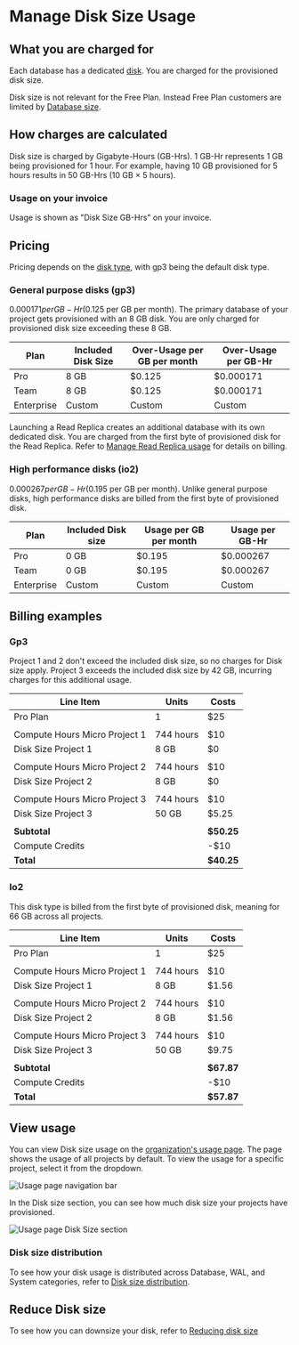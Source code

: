 # Manage Disk Size Usage

## What you are charged for

Each database has a dedicated [disk](https://supabase.com/docs/guides/platform/compute-and-disk#disk). You are charged for the provisioned disk size.

Disk size is not relevant for the Free Plan. Instead Free Plan customers are limited by [Database size](https://supabase.com/docs/guides/platform/database-size).

## How charges are calculated

Disk size is charged by Gigabyte-Hours (GB-Hrs). 1 GB-Hr represents 1 GB being provisioned for 1 hour.
For example, having 10 GB provisioned for 5 hours results in 50 GB-Hrs (10 GB × 5 hours).

### Usage on your invoice

Usage is shown as "Disk Size GB-Hrs" on your invoice.

## Pricing

Pricing depends on the [disk type](https://supabase.com/docs/guides/platform/compute-and-disk#disk-types), with gp3 being the default disk type.

### General purpose disks (gp3)

$0.000171 per GB-Hr ($0.125 per GB per month). The primary database of your project gets provisioned with an 8 GB disk. You are only charged for provisioned disk size exceeding these 8 GB.

| Plan | Included Disk Size | Over-Usage per GB per month | Over-Usage per GB-Hr |
| --- | --- | --- | --- |
| Pro | 8 GB | $0.125 | $0.000171 |
| Team | 8 GB | $0.125 | $0.000171 |
| Enterprise | Custom | Custom | Custom |

Launching a Read Replica creates an additional database with its own dedicated disk. You are charged from the first byte of provisioned disk for the Read Replica. Refer to [Manage Read Replica usage](https://supabase.com/docs/guides/platform/manage-your-usage/read-replicas) for details on billing.

### High performance disks (io2)

$0.000267 per GB-Hr ($0.195 per GB per month).
Unlike general purpose disks, high performance disks are billed from the first byte of provisioned disk.

| Plan | Included Disk size | Usage per GB per month | Usage per GB-Hr |
| --- | --- | --- | --- |
| Pro | 0 GB | $0.195 | $0.000267 |
| Team | 0 GB | $0.195 | $0.000267 |
| Enterprise | Custom | Custom | Custom |

## Billing examples

### Gp3

Project 1 and 2 don't exceed the included disk size, so no charges for Disk size apply. Project 3 exceeds the included disk size by 42 GB, incurring charges for this additional usage.

| Line Item | Units | Costs |
| --- | --- | --- |
| Pro Plan | 1 | $25 |
|  |  |  |
| Compute Hours Micro Project 1 | 744 hours | $10 |
| Disk Size Project 1 | 8 GB | $0 |
|  |  |  |
| Compute Hours Micro Project 2 | 744 hours | $10 |
| Disk Size Project 2 | 8 GB | $0 |
|  |  |  |
| Compute Hours Micro Project 3 | 744 hours | $10 |
| Disk Size Project 3 | 50 GB | $5.25 |
|  |  |  |
| **Subtotal** |  | **$50.25** |
| Compute Credits |  | -$10 |
| **Total** |  | **$40.25** |

### Io2

This disk type is billed from the first byte of provisioned disk, meaning for 66 GB across all projects.

| Line Item | Units | Costs |
| --- | --- | --- |
| Pro Plan | 1 | $25 |
|  |  |  |
| Compute Hours Micro Project 1 | 744 hours | $10 |
| Disk Size Project 1 | 8 GB | $1.56 |
|  |  |  |
| Compute Hours Micro Project 2 | 744 hours | $10 |
| Disk Size Project 2 | 8 GB | $1.56 |
|  |  |  |
| Compute Hours Micro Project 3 | 744 hours | $10 |
| Disk Size Project 3 | 50 GB | $9.75 |
|  |  |  |
| **Subtotal** |  | **$67.87** |
| Compute Credits |  | -$10 |
| **Total** |  | **$57.87** |

## View usage

You can view Disk size usage on the [organization's usage page](https://supabase.com/dashboard/org/_/usage). The page shows the usage of all projects by default. To view the usage for a specific project, select it from the dropdown.

![Usage page navigation bar](https://supabase.com/docs/_next/image?url=%2Fdocs%2Fimg%2Fguides%2Fplatform%2Fusage-navbar--light.png&w=3840&q=75)

In the Disk size section, you can see how much disk size your projects have provisioned.

![Usage page Disk Size section](https://supabase.com/docs/_next/image?url=%2Fdocs%2Fimg%2Fguides%2Fplatform%2Fusage-disk-size--light.png&w=3840&q=75)

### Disk size distribution

To see how your disk usage is distributed across Database, WAL, and System categories, refer to [Disk size distribution](https://supabase.com/docs/guides/platform/database-size#disk-size-distribution).

## Reduce Disk size

To see how you can downsize your disk, refer to [Reducing disk size](https://supabase.com/docs/guides/platform/database-size#reducing-disk-size)
